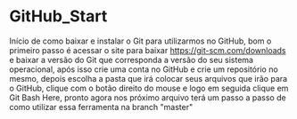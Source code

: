 # GitHub_Start
Início de como baixar e instalar o Git para utilizarmos no GitHub, bom o primeiro 
passo é acessar o site para baixar https://git-scm.com/downloads e baixar a versão 
do Git que corresponda a versão do seu sistema operacional, após isso crie uma conta 
no GitHub e crie um repositório no mesmo, depois escolha a pasta que irá colocar seus 
arquivos que irão para o GitHub, clique com o botão direito do mouse e logo em seguida
clique em Git Bash Here, pronto agora nos próximo arquivo terá um passo a passo de como
utilizar essa ferramenta na branch "master"
